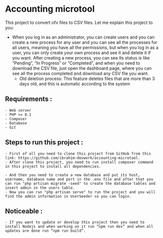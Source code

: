 # Accounting microtool
This project to convert ofx files to CSV files. Let me explain this project to you:
    
   - When you log in as an administrator, you can create users and you can create a new process for any user and you can see all the processes for all users, meaning you have all the permissions, but when you log in as a user, you can only create your own process and see it and delete it if you want. After creating a new process, you can see Its status is like “Pending”, “In Progress” or “Completed”, and when you need to download the CSV file, just open the dashboard page, where you can see all the process completed and download any CSV file you want.
     - Old deletion process: This feature deletes files that are more than 3 days old, and this is automatic according to the system

## Requirements : 
	- Web server
	- PHP >= 8.1
	- Composer
	- Database
	- Git

## Steps to run this project :
	- First of all you need to clone this project from GitHub from this link: https://github.com/ibrahim-devwork/accounting-microtool.
	- After clone this project, you need to run install composer command in this project to install all dependencies.

	- And then you need to create a new database and put its host, username, database name and port in the .env file and after that you can run "php artisan migrate -seed" to create the database tables and insert admin in the users table.	
	- Now you can run "php artisan serve" to run the project and you will find the admin information in UserSeeder so you can login.

## Noticeable :
	- If you want to update or develop this project then you need to install Nodejs and when working on it run “npm run dev” and when all updates are done run “npm run build”.

